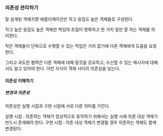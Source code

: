 ### 의존성 관리하기

잘 설계된 객체지향 애플리케이션은 작고 응집도 높은 객체들로 구성된다.

작고 높은 응집도 높은 객체란 책임의 초점이 명확하고 한 가지 일만 잘 하는 객체를 의미한다.

작은 객체들이 단독으로 수행할 수 있는 작업은 거의 없기에 다른 객체에게 도움을 요청한다.

그리고 과도한 협력은 다른 객체에 대해 알것을 강요하고, 수신할 수 있는 메시지에 대해서도 알고 있어야 한다. 이런 지식이 객체 사이의 의존성을 낳는다.

#### 의존성 이해하기
##### 변경과 의존성
의존성은 실행 시점과 구현 시점에 서로 다른 의미를 가진다.

실행 시점 : 의존하는 객체가 정상적으로 동작하기 위해서는 실행 시에 의존 대상 객체가 반드시 존재해야 한다.
구현 시점 : 의존 대상 객체가 변경될 경우 의존하는 객체도 함께 변경된다.


